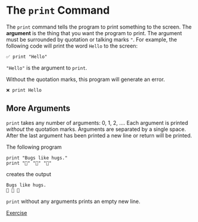 # The `print` Command

The `print` command tells the program to print something to the screen.
The **argument** is the thing that you want the program to print.
The argument must be surrounded by quotation or talking marks `"`.
For example, the following code will print the word `Hello` to the screen:

```
✅ print "Hello"
```

`"Hello"` is the argument to `print`.

Without the quotation marks, this program will generate an error.

```
❌ print Hello
```

## More Arguments

`print` takes any number of arguments: 0, 1, 2, …. Each argument is
printed _without_ the quotation marks. Arguments are separated by a single
space. After the last argument has been printed a new line or return will be
printed.

The following program

```evy
print "Bugs like hugs."
print "👾" "🐛" "🥰"
```

creates the output

```
Bugs like hugs.
👾 🐛 🥰
```

`print` without any arguments prints an empty new line.

[Exercise](README.md)
